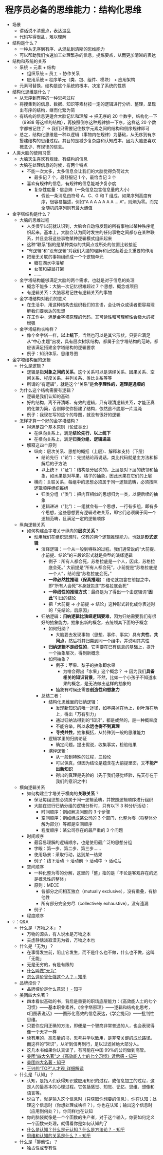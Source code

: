 # 程序员必备的思维能力：结构化思维

- 场景
  - 讲话说不清重点，表达混乱
  - 代码写得很乱，难以理解
- 结构是什么？
  - 一种从无序到有序、从混乱到清晰的思维能力
  - 可以帮助我们快速加工处理繁杂的信息，提炼要点，从而更加清晰的表达
- 结构和系统的关系
  - 系统 = 元素 + 结构
    - 组织系统 = 员工 + 协作关系
    - 应用系统 = 程序单元（类、包、组件、模块） + 应用架构
  - 元素可替换，结构是这个系统的根本，决定了系统的性质
- 结构化思维是什么？
  - 从无序到有序的一种思考过程
  - 将搜集到的信息、数据、知识等素材按一定的逻辑进行分析、整理，呈现出有序的结构，继而化繁为简
  - 有结构的信息更适合大脑记忆和理解 -> 把无序的 20 个数字，结构化一下（9988 等这样的结构），再按照倒序这种规律排一下序，这样这 20 个数字都被记住了 -> 我们只需要记住数字元素之间的结构和倒序规律即可
  - 总之，结构化思维是一种以逻辑（事物内在规律）为基础，从无序到有序搭建结构的思维过程。其目的是减少复杂度和认知成本，因为大脑更喜欢概念少、有规律的信息。
- 人类大脑的使用习惯
  - 大脑天生喜欢有规律、有结构的信息
  - 大脑在处理信息的时候，有两个特点
    - 不能一次太多，太多信息会让我们的大脑觉得负荷过大
      - 最多记 7 个，最舒服记 1 个，最恰当记 3 个
    - 喜欢有规律的信息，有规律的信息能减少复杂度
      - 复杂性度量：信息熵（一条信息包含信息量的大小）
        - 假设一条消息由符号 A、C、G 和 T 组成。如果序列高度有序，很容易描述，例如“A A A A A A A … A”，则熵为零。而完全随机的序列则有最大熵值
- 金字塔结构是什么？
  - 大脑的思维过程
    - 人类很早以前就认识到，大脑会自动将发现的所有事物以某种秩序组织起来。基本上，大脑会认为同时发生的任何事物之间都存在某种联系，并且会将这些事物某种逻辑模式组织起来
    - 这种“联系”指的是某种类似的共同点或所处的位置比较接近
    - “有逻辑”和“没有逻辑”对我们大脑的理解和记忆起着至关重要的作用
    - 把毫无关联的事物组织成一个个逻辑单元
      - 糖在湖水中溶解
      - 女孩和袋鼠打架
      - ……
  - 金字塔结构能够满足大脑的两个需求，也就是对于信息的处理
    - 概念不能多：大脑一次记忆很难超过 7 个思想、概念或项目
    - 有逻辑关系：大脑容易记住有逻辑关系的事物
  - 金字塔结构对我们的意义
    - 在生活中，用这种结构去组织我们的言语，会让听众或读者更容易理解我们要表达的思想
    - 在工作中，满足金字塔原理的代码，其可读性和可理解性会极大的被增强
  - 金字塔结构长啥样？
    - 像个金字塔一样，**以上统下**，当然也可以是其它形状，只要它满足从“中心主题”出发，具有层次树状结构，都属于金字塔结构的范畴，都应该满足搭建金字塔结构的逻辑要求
    - 例子：知识体系、思维导图
- 金字塔结构里的逻辑
  - 什么是逻辑？
    - 逻辑是指**对象之间的关系**，这个关系可以是演绎关系、因果关系、空间关系、程度关系、并列关系、类比关系等等
    - 所谓的“有逻辑”，就是这个“关系”是**合乎理性的，道理是通顺的**
  - 为什么这个结构需要有逻辑？
    - 逻辑是我们认知的基础
    - 好的结构，离不开清晰、有效的逻辑，只有理清逻辑关系，才能正真的化繁为简，否则即使你搭建了结构，依然逃不脱那一片混沌
    - 例子：我现在写的这个的导图，就没有很好的逻辑
  - 怎样才算一个好的金字塔结构？
    - 得满足四个基本原则（论证类比）
      - 在纵向关系上，满足**结论先行、以上统下**
      - 在横向关系上，满足**归类分组、逻辑递进**
    - 解释这四个原则
      - 纵向：层次关系、思想的概括（上层）、解释和支持（下层）
        - 结论先行（“论”）：先抛结论再说话，类比代码就是主方法和拆解后的子方法
        - 以上统下（“证”）：结构是分层次的，上层是对下层的统领和抽象，如水果是对苹果、橘子的抽象，因此水果在它们的上层
      - 横向：关联关系，每组中的思想必须属于同一逻辑范畴，必须按照逻辑顺序组织每组
        - 归类分组（“类”）：把内容相似的思想归为一类，以便后续的抽象
        - 逻辑递进（“比”）：一组就会有一个思想，一行有多组，即有多个思想，这些思想要有逻辑递进关系，即它们必须属于同一个逻辑范畴，且满足一定的逻辑顺序
  - 纵向逻辑关系
    - 如何构建金字塔关于纵向的**层次关系**？
      - 动用我们在组织思想时，仅有的两个逻辑推理能力，也就是**形式逻辑**
        - 演绎逻辑：一个从一般到特殊的过程。我们通常说的“大前提、小前提、结论”的三段论形式就是典型的演绎逻辑
          - 例子：所有人都会死，苏格拉底是一个人，因此，苏格拉底会死。” 大前提是“所有人都会死”，小前提是“苏格拉底是一个人”，结论是“苏格拉底会死。”
          - **一种必然性推理（保真推理）**：结论就包含在前提之中，即“所有人会死”本身就包含“苏格拉底会死”
          - **一种线性的推理方式**：最终是为了得出一个由逻辑词“**因此**”引出的结论
          - 把「大前提 -> 小前提 -> 结论」这种形式转化成你表述时的「先结论，后原因」
        - 归纳逻辑：**归纳逻辑比演绎逻辑要难**，因为归纳需要我们有很好的抽象能力，抽象出新的概念，去统领其下面的子概念
          - 如何归纳？
            - 大脑要去发现事物（思想、事件、事实）具有**共性、共同点**，然后将其归类到同一个组中，并说明其共性
          - **归纳逻辑不是线性的**，它需要在已有信息的基础上，提升一个抽象层次，得到新概念
          - 如何抽象？
            - 例子：苹果、梨子的抽象即水果
              - 为啥会得出「水果」这个概念？ -> 因为我们**具备相关的知识背景**，不然，比如一个小孩子不知道水果的概念，是无法做出这样的抽象的
            - 抽象有时候还需要**创造性和想象力**
        - 总结二者：
          - 结构化思维里的归纳逻辑：
            - 发现新知识的唯一途径，如苹果掉在地上，树叶落在地上，得出「万有引力」
            - 通过归纳法得到的“知识”，都是或然的，是一种概率度
            - 不能穷举，所以**永远也得不到真理**
            - **寻找共性**，抽象概括，从特殊到一般的思维能力
          - 逻辑学里的归纳论证
            - 确定问题，提出假说，收集事实，检验结果
          - 演绎逻辑：
            - 从一般到特殊的过程，三段论
            - 可以保真，但因为结论是蕴含在大前提里面，又**不能产出新知识**
            - 得出的真理是先验的（先于我们感觉经验，先天存在于我们的意识之中）
  - 横向逻辑关系
    - 如何构建金字塔关于横向的**关联关系**？
      - 保证每组思想必须属于同一逻辑范畴，并按照逻辑顺序进行组织
      - 大脑在进行归纳分组的逻辑分析时，只有以下 3 种分析活动：
        - 时间顺序：例如解决问题的 3 个步骤
        - 空间顺序：例如组成某公司的 3 个部门，化整为零（将整体分解为部分）等都是空间顺序
        - 程度顺序：某公司存在的最严重的 3 个问题
    - 时间顺序
      - 最容易理解的逻辑顺序，也是使用最广泛的思想分组
      - 字眼：第一步、第二步、第三步……
      - 使用场景：采取行动，达到某一结果
      - 例子：线下活动 -> 活动前 -> 活动中 -> 活动后
    - 空间顺序
      - 一种化整为零的分解，这里的「整」指的是「不论是客观存在的还是概念性的整体」
      - 原则：MECE
        - 各部分之间相互独立（mutually exclusive），没有重叠，有排他性
        - 所有部分完全穷尽（collectively exhaustive），没有遗漏
      - 例子：
    - 程度顺序
- 💡：Q&A
  - 什么是「万物之本」？
    - 万物的源头，有人说水是万物之本
    - 夫虚静恬淡寂漠无为者，万物之本也
  - 什么是「无为」？
    - 在事情发生前，阻止它发生，而不是什么也不做，什么也不做，这叫「无能」
    - 无是无穷的，有是有限的
    - [什么叫做"无为"](https://zhidao.baidu.com/question/281679007.html?qbl=relate_question_4)
    - [怎么评价曾仕强这个人？ - 知乎](https://www.zhihu.com/question/24730993)
  - 品牌控价？
    - [品牌控价是什么意思！ - 知乎](https://zhuanlan.zhihu.com/p/366104174)
  - 美团四大名著？
    - 四本看似基础的书，背后是重要的职场底层能力：《高效能人士的七个习惯》——基本职业素养，《金字塔原理》——逻辑和结构化思考，《用图表说话》——图形化高效的信息表达，《学会提问》——批判性思维。
    - 只要你应用正确的方法，即便是一个智商非常普通的人，也会表现得像一个天才一样
    - 读有用的、高质量的书，思考并学以致用，是非常关键的成长路径。而这样的“常识”，从听到信再到行，足以过滤掉绝大部分人。
    - 这几本书如果你认真读了，有可能在中国 99%的公司做到高管。
    - [美团“四大名著”之《高效能人士的七个习惯》读后感 - 知乎](https://zhuanlan.zhihu.com/p/90918308)
    - [美团四大名著 - 知乎](https://zhuanlan.zhihu.com/p/161847152)
    - [王兴的“TOP”人才观_详细解读](https://36kr.com/p/796226646516742)
  - 什么是「认知」？
    - 认知，是指人们获得知识或应用知识的过程，或信息加工的过程，这是人的最基本的心理过程。它包括感觉、知觉、记忆、思维、想像和语言等。
    - 说白了，就是输入这个信息时（只获取你想要的信息），你在认知；处理这个信息时（你想处理成啥样？），你也在认知；输出这个信息时（应用到何处？），你同样也在认知
    - 你的脑袋就像是一个个函数的生产者，对于这个输入，你要如何定义一个函数来处理，就得看你是如何认知的了
    - [什么是认知？什么是元认知？什么是方法论？ - 知乎](https://www.zhihu.com/question/67403913)
    - [思维和认知的关系是什么？ - 知乎](https://www.zhihu.com/question/265926316)
  - 什么是「排他性」？
    - 独占性或专有性